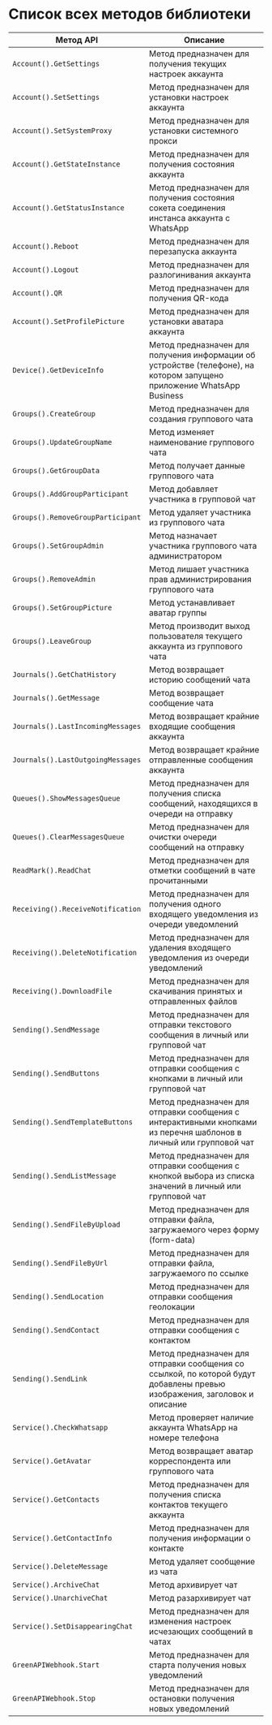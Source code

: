# Список всех методов библиотеки

| Метод API                         | Описание                                                                                                                  |
|-----------------------------------|---------------------------------------------------------------------------------------------------------------------------|
| `Account().GetSettings`           | Метод предназначен для получения текущих настроек аккаунта                                                                |
| `Account().SetSettings`           | Метод предназначен для установки настроек аккаунта                                                                        |
| `Account().SetSystemProxy`        | Метод предназначен для установки системного прокси                                                                        |
| `Account().GetStateInstance`      | Метод предназначен для получения состояния аккаунта                                                                       |
| `Account().GetStatusInstance`     | Метод предназначен для получения состояния сокета соединения инстанса аккаунта с WhatsApp                                 |
| `Account().Reboot`                | Метод предназначен для перезапуска аккаунта                                                                               |
| `Account().Logout`                | Метод предназначен для разлогинивания аккаунта                                                                            |
| `Account().QR`                    | Метод предназначен для получения QR-кода                                                                                  |
| `Account().SetProfilePicture`     | Метод предназначен для установки аватара аккаунта                                                                         |
| `Device().GetDeviceInfo`          | Метод предназначен для получения информации об устройстве (телефоне), на котором запущено приложение WhatsApp Business    |
| `Groups().CreateGroup`            | Метод предназначен для создания группового чата                                                                           |
| `Groups().UpdateGroupName`        | Метод изменяет наименование группового чата                                                                               |
| `Groups().GetGroupData`           | Метод получает данные группового чата                                                                                     |
| `Groups().AddGroupParticipant`    | Метод добавляет участника в групповой чат                                                                                 |
| `Groups().RemoveGroupParticipant` | Метод удаляет участника из группового чата                                                                                |
| `Groups().SetGroupAdmin`          | Метод назначает участника группового чата администратором                                                                 |
| `Groups().RemoveAdmin`            | Метод лишает участника прав администрирования группового чата                                                             |
| `Groups().SetGroupPicture`        | Метод устанавливает аватар группы                                                                                         |
| `Groups().LeaveGroup`             | Метод производит выход пользователя текущего аккаунта из группового чата                                                  |
| `Journals().GetChatHistory`       | Метод возвращает историю сообщений чата                                                                                   |
| `Journals().GetMessage`           | Метод возвращает сообщение чата                                                                                           |
| `Journals().LastIncomingMessages` | Метод возвращает крайние входящие сообщения аккаунта                                                                      |
| `Journals().LastOutgoingMessages` | Метод возвращает крайние отправленные сообщения аккаунта                                                                  |
| `Queues().ShowMessagesQueue`      | Метод предназначен для получения списка сообщений, находящихся в очереди на отправку                                      |
| `Queues().ClearMessagesQueue`     | Метод предназначен для очистки очереди сообщений на отправку                                                              |
| `ReadMark().ReadChat`             | Метод предназначен для отметки сообщений в чате прочитанными                                                              |
| `Receiving().ReceiveNotification` | Метод предназначен для получения одного входящего уведомления из очереди уведомлений                                      |
| `Receiving().DeleteNotification`  | Метод предназначен для удаления входящего уведомления из очереди уведомлений                                              |
| `Receiving().DownloadFile`        | Метод предназначен для скачивания принятых и отправленных файлов                                                          |
| `Sending().SendMessage`           | Метод предназначен для отправки текстового сообщения в личный или групповой чат                                           |
| `Sending().SendButtons`           | Метод предназначен для отправки сообщения с кнопками в личный или групповой чат                                           |
| `Sending().SendTemplateButtons`   | Метод предназначен для отправки сообщения с интерактивными кнопками из перечня шаблонов в личный или групповой чат        |
| `Sending().SendListMessage`       | Метод предназначен для отправки сообщения с кнопкой выбора из списка значений в личный или групповой чат                  |
| `Sending().SendFileByUpload`      | Метод предназначен для отправки файла, загружаемого через форму (form-data)                                               |
| `Sending().SendFileByUrl`         | Метод предназначен для отправки файла, загружаемого по ссылке                                                             |
| `Sending().SendLocation`          | Метод предназначен для отправки сообщения геолокации                                                                      |
| `Sending().SendContact`           | Метод предназначен для отправки сообщения с контактом                                                                     |
| `Sending().SendLink`              | Метод предназначен для отправки сообщения со ссылкой, по которой будут добавлены превью изображения, заголовок и описание |
| `Service().CheckWhatsapp`         | Метод проверяет наличие аккаунта WhatsApp на номере телефона                                                              |
| `Service().GetAvatar`             | Метод возвращает аватар корреспондента или группового чата                                                                |
| `Service().GetContacts`           | Метод предназначен для получения списка контактов текущего аккаунта                                                       |
| `Service().GetContactInfo`        | Метод предназначен для получения информации о контакте                                                                    |
| `Service().DeleteMessage`         | Метод удаляет сообщение из чата                                                                                           |
| `Service().ArchiveChat`           | Метод архивирует чат                                                                                                      |
| `Service().UnarchiveChat`         | Метод разархивирует чат                                                                                                   |
| `Service().SetDisappearingChat`   | Метод предназначен для изменения настроек исчезающих сообщений в чатах                                                    |
| `GreenAPIWebhook.Start`           | Метод предназначен для старта получения новых уведомлений                                                                 |
| `GreenAPIWebhook.Stop`            | Метод предназначен для остановки получения новых уведомлений                                                              |
